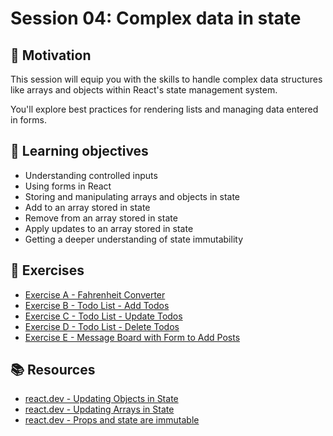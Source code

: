 # Session 04: Complex data in state

## 💪 Motivation

This session will equip you with the skills to handle complex data structures like arrays and objects within React's state management system.

You'll explore best practices for rendering lists and managing data entered in forms.

## 🎯 Learning objectives

- Understanding controlled inputs
- Using forms in React
- Storing and manipulating arrays and objects in state
- Add to an array stored in state
- Remove from an array stored in state
- Apply updates to an array stored in state
- Getting a deeper understanding of state immutability

## 🚀 Exercises

- [Exercise A - Fahrenheit Converter](./exercises/exercise-a-fahrenheit-converter/readme.md)
- [Exercise B - Todo List - Add Todos](./exercises/exercise-b-todo-list-add/readme.md)
- [Exercise C - Todo List - Update Todos](./exercises/exercise-c-todo-list-update/readme.md)
- [Exercise D - Todo List - Delete Todos](./exercises/exercise-d-todo-list-delete/readme.md)
- [Exercise E - Message Board with Form to Add Posts](./exercises/exercise-e-message-board-add-posts/readme.md)

## 📚 Resources

- [react.dev - Updating Objects in State](https://react.dev/learn/updating-objects-in-state)
- [react.dev - Updating Arrays in State](https://react.dev/learn/updating-arrays-in-state)
- [react.dev - Props and state are immutable](https://react.dev/reference/rules/components-and-hooks-must-be-pure#props-and-state-are-immutable) 

